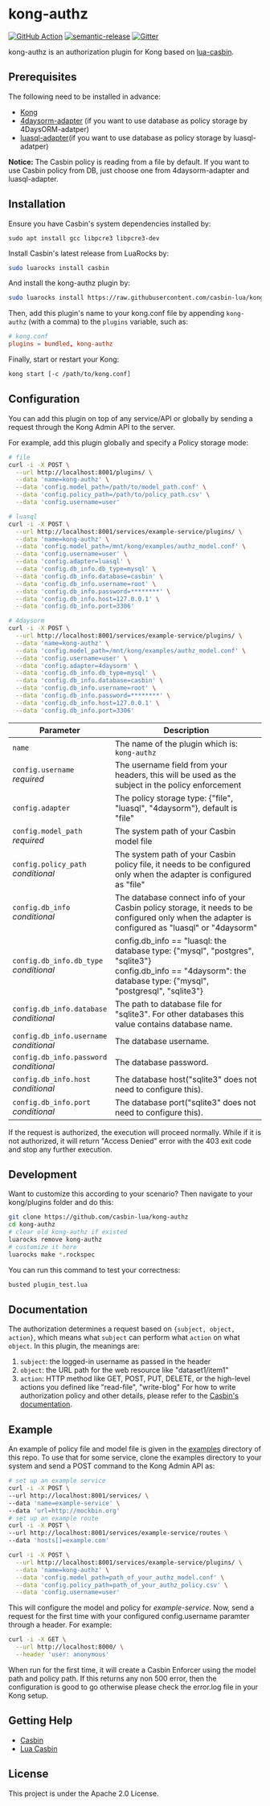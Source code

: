 # kong-authz

[![GitHub Action](https://github.com/casbin-lua/kong-authz/workflows/test/badge.svg?branch=master)](https://github.com/casbin-lua/kong-authz/actions)
[![semantic-release](https://img.shields.io/badge/%20%20%F0%9F%93%A6%F0%9F%9A%80-semantic--release-e10079.svg)](https://github.com/semantic-release/semantic-release)
[![Gitter](https://badges.gitter.im/Join%20Chat.svg)](https://gitter.im/casbin/lobby)

kong-authz is an authorization plugin for Kong based on [lua-casbin](https://github.com/casbin/lua-casbin/).

## Prerequisites

The following need to be installed in advance:

- [Kong](https://konghq.com/)
- [4daysorm-adapter](https://github.com/casbin-lua/4daysorm-adapter) (if you want to use database as policy storage by 4DaysORM-adatper)
- [luasql-adapter](https://github.com/casbin-lua/luasql-adapter)(if you want to use database as policy storage by luasql-adatper)

**Notice:** The Casbin policy is reading from a file by default. If you want to use Casbin policy from DB, just choose one from 4daysorm-adapter and luasql-adapter.

## Installation

Ensure you have Casbin's system dependencies installed by:

```
sudo apt install gcc libpcre3 libpcre3-dev
```

Install Casbin's latest release from LuaRocks by:

```bash
sudo luarocks install casbin
```

And install the kong-authz plugin by:

```bash
sudo luarocks install https://raw.githubusercontent.com/casbin-lua/kong-authz/master/kong-authz-0.0.1-1.rockspec
```

Then, add this plugin's name to your kong.conf file by appending `kong-authz` (with a comma) to the `plugins` variable, such as:

```conf
# kong.conf
plugins = bundled, kong-authz
```

Finally, start or restart your Kong:

```bash
kong start [-c /path/to/kong.conf]
```

## Configuration

You can add this plugin on top of any service/API or globally by sending a request through the Kong Admin API to the server. 

For example, add this plugin globally and specify a Policy storage mode:

```bash
# file
curl -i -X POST \
  --url http://localhost:8001/plugins/ \
  --data 'name=kong-authz' \
  --data 'config.model_path=/path/to/model_path.conf' \
  --data 'config.policy_path=/path/to/policy_path.csv' \
  --data 'config.username=user'
```

```bash
# luasql
curl -i -X POST \
  --url http://localhost:8001/services/example-service/plugins/ \
  --data 'name=kong-authz' \
  --data 'config.model_path=/mnt/kong/examples/authz_model.conf' \
  --data 'config.username=user' \
  --data 'config.adapter=luasql' \
  --data 'config.db_info.db_type=mysql' \
  --data 'config.db_info.database=casbin' \
  --data 'config.db_info.username=root' \
  --data 'config.db_info.password=********' \
  --data 'config.db_info.host=127.0.0.1' \
  --data 'config.db_info.port=3306'
```

```bash
# 4daysorm
curl -i -X POST \
  --url http://localhost:8001/services/example-service/plugins/ \
  --data 'name=kong-authz' \
  --data 'config.model_path=/mnt/kong/examples/authz_model.conf' \
  --data 'config.username=user' \
  --data 'config.adapter=4daysorm' \
  --data 'config.db_info.db_type=mysql' \
  --data 'config.db_info.database=casbin' \
  --data 'config.db_info.username=root' \
  --data 'config.db_info.password=********' \
  --data 'config.db_info.host=127.0.0.1' \
  --data 'config.db_info.port=3306'
```

<table><thead>
<tr>
<th>Parameter</th>
<th>Description</th>
</tr>
</thead><tbody>
<tr>
<td><code>name</code></td>
<td>The name of the plugin which is: <code>kong-authz</code></td>
</tr>
<tr>
<td><code>config.username</code><br><em>required</em></td>
<td>The username field from your headers, this will be used as the subject in the policy enforcement</td>
</tr>
<tr>
<td><code>config.adapter</code></td>
<td>The policy storage type: {"file", "luasql", "4daysorm"}, default is "file"</td>
</tr>
<tr>
<td><code>config.model_path</code><br><em>required</em></td>
<td>The system path of your Casbin model file</td>
</tr>
<tr>
<td><code>config.policy_path</code><br><em>conditional</em></td>
<td>The system path of your Casbin policy file, it needs to be configured only when the adapter is configured as "file"</td>
</tr>
<tr>
<td><code>config.db_info</code><br><em>conditional</em></td>
<td>The database connect info of your Casbin policy storage, it needs to be configured only when the adapter is configured as "luasql" or "4daysorm"
</td>
</tr>
<tr>
<td><code>config.db_info.db_type</code><br><em>conditional</em></td>
<td>config.db_info == "luasql: the database type: {"mysql", "postgres", "sqlite3"}<br />
    config.db_info == "4daysorm": the database type: {"mysql", "postgresql", "sqlite3"}
</td>
</tr>
<tr>
<td><code>config.db_info.database</code><br><em>conditional</em></td>
<td>The path to database file for "sqlite3". For other databases this value contains database name.
</td>
</tr>
<tr>
<td><code>config.db_info.username</code><br><em>conditional</em></td>
<td>The database username.
</td>
</tr>
<tr>
<td><code>config.db_info.password</code><br><em>conditional</em></td>
<td>The database password.
</td>
</tr>
<tr>
<td><code>config.db_info.host</code><br><em>conditional</em></td>
<td>The database host("sqlite3" does not need to configure this).
</td>
</tr>
<tr>
<td><code>config.db_info.port</code><br><em>conditional</em></td>
<td>The database port("sqlite3" does not need to configure this).
</td>
</tr>
</tbody></table>

If the request is authorized, the execution will proceed normally. While if it is not authorized, it will return "Access Denied" error with the 403 exit code and stop any further execution.

## Development

Want to customize this according to your scenario? Then navigate to your kong/plugins folder and do this:

```bash
git clone https://github.com/casbin-lua/kong-authz
cd kong-authz
# clear old kong-authz if existed
luarocks remove kong-authz
# customize it here
luarocks make *.rockspec
```

You can run this command to test your correctness:
```bash
busted plugin_test.lua
```

## Documentation

The authorization determines a request based on `{subject, object, action}`, which means what `subject` can perform what `action` on what `object`. In this plugin, the meanings are:

1. `subject`: the logged-in username as passed in the header
2. `object`: the URL path for the web resource like "dataset1/item1"
3. `action`: HTTP method like GET, POST, PUT, DELETE, or the high-level actions you defined like "read-file", "write-blog"
   For how to write authorization policy and other details, please refer to the [Casbin's documentation](https://casbin.org/).

## Example

An example of policy file and model file is given in the [examples](https://github.com/casbin-lua/kong-authz/tree/master/examples) directory of this repo. To use that for some service, clone the examples directory to your system and send a POST command to the Kong Admin API as:

```bash
# set up an example service
curl -i -X POST \
--url http://localhost:8001/services/ \
--data 'name=example-service' \
--data 'url=http://mockbin.org'
# set up an example route
curl -i -X POST \
--url http://localhost:8001/services/example-service/routes \
--data 'hosts[]=example.com'
```

```bash
curl -i -X POST \
  --url http://localhost:8001/services/example-service/plugins/ \
  --data 'name=kong-authz' \
  --data 'config.model_path=path_of_your_authz_model.conf' \
  --data 'config.policy_path=path_of_your_authz_policy.csv' \
  --data 'config.username=user'
```

This will configure the model and policy for *example-service*. Now, send a request for the first time with your configured config.username paramter through a header. For example:

```bash
curl -i -X GET \
  --url http://localhost:8000/ \
  --header 'user: anonymous' 
```

When run for the first time, it will create a Casbin Enforcer using the model path and policy path. If this returns any non 500 error, then the configuration is good to go otherwise please check the error.log file in your Kong setup.

## Getting Help

- [Casbin](https://casbin.org/)
- [Lua Casbin](https://github.com/casbin/lua-casbin/)

## License

This project is under the Apache 2.0 License.